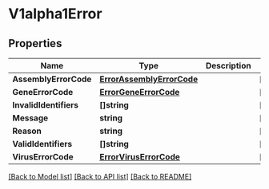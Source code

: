 # V1alpha1Error

## Properties

Name | Type | Description | Notes
------------ | ------------- | ------------- | -------------
**AssemblyErrorCode** | [**ErrorAssemblyErrorCode**](ErrorAssemblyErrorCode.md) |  | [optional] 
**GeneErrorCode** | [**ErrorGeneErrorCode**](ErrorGeneErrorCode.md) |  | [optional] 
**InvalidIdentifiers** | **[]string** |  | [optional] 
**Message** | **string** |  | [optional] 
**Reason** | **string** |  | [optional] 
**ValidIdentifiers** | **[]string** |  | [optional] 
**VirusErrorCode** | [**ErrorVirusErrorCode**](ErrorVirusErrorCode.md) |  | [optional] 

[[Back to Model list]](../README.md#documentation-for-models) [[Back to API list]](../README.md#documentation-for-api-endpoints) [[Back to README]](../README.md)



